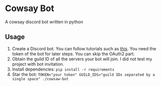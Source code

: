 # Cowsay Bot

A cowsay discord bot written in python

## Usage

1. Create a Discord bot. You can follow tutorials such as [this](https://www.freecodecamp.org/news/create-a-discord-bot-with-python/). You need the token of the bot for later steps. You can skip the OAuth2 part.
1. Obtain the guild ID of all the servers your bot will join. I did not test my project with bot invitation.
1. Install dependencies: `pip install -r requirements`
1. Star the bot: `TOKEN="your token" GUILD_IDS="guild IDs separated by a single space" ./cowsaw-bot`

